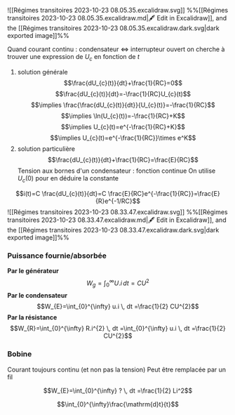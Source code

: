 ![[Régimes transitoires 2023-10-23 08.05.35.excalidraw.svg]]
%%[[Régimes transitoires 2023-10-23 08.05.35.excalidraw.md|🖋 Edit in Excalidraw]], and the [[Régimes transitoires 2023-10-23 08.05.35.excalidraw.dark.svg|dark exported image]]%%

Quand courant continu : condensateur $\iff$ interrupteur ouvert
on cherche à trouver une expression de $U_{c}$ en fonction de $t$

1. solution générale
 $$\frac{dU_{c}(t)}{dt}+\frac{1}{RC}=0$$
 $$\frac{dU_{c}(t)}{dt}=-\frac{1}{RC}U_{c}(t)$$
 $$\implies \frac{\frac{dU_{c}(t)}{dt}}{U_{c}(t)}=-\frac{1}{RC}$$
 $$\implies \ln(U_{c}(t))=-\frac{1}{RC}+K$$$$\implies U_{c}(t)=e^{-\frac{1}{RC}+K}$$
 $$\implies U_{c}(t)=e^{-\frac{1}{RC}}\times e^K$$
2. solution particulière
 $$\frac{dU_{c}(t)}{dt}+\frac{1}{RC}=\frac{E}{RC}$$
 Tension aux bornes d'un condensateur : fonction continue
On utilise $U_{c}(0)$ pour en déduire la constante

$$i(t)=C \frac{dU_{c}(t)}{dt}=C \frac{E}{RC}e^{-\frac{1}{RC}}=\frac{E}{R}e^{-1/RC}$$
![[Régimes transitoires 2023-10-23 08.33.47.excalidraw.svg]]
%%[[Régimes transitoires 2023-10-23 08.33.47.excalidraw.md|🖋 Edit in Excalidraw]], and the [[Régimes transitoires 2023-10-23 08.33.47.excalidraw.dark.svg|dark exported image]]%%

### Puissance fournie/absorbée
**Par le générateur**
$$W_{g}=\int_{0}^{\infty} U.i \, dt =CU^{2}$$
**Par le condensateur**
$$W_{E}=\int_{0}^{\infty} u.i \, dt =\frac{1}{2} CU^{2}$$
**Par la résistance**
$$W_{R}=\int_{0}^{\infty} R.i^{2} \, dt =\int_{0}^{\infty} u.i \, dt =\frac{1}{2} CU^{2}$$

### Bobine
Courant toujours continu (et non pas la tension)
Peut être remplacée par un fil

$$W_{E}=\int_{0}^{\infty} ? \, dt =\frac{1}{2} Li^2$$

$$\int_{0}^{\infty}\frac{\mathrm{d}t}{t}$$
